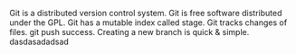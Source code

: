 Git is a distributed version control system.
Git is free software distributed under the GPL.
Git has a mutable index called stage.
Git tracks changes of files.
git push success.
Creating a new branch is quick & simple.
dasdasadadsad